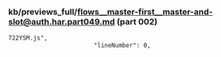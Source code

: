 ### kb/previews_full/flows__master-first__master-and-slot@auth.har.part049.md (part 002)

```md
722YSM.js",
                        "lineNumber": 0,
               
```

```
